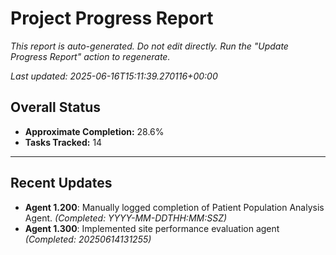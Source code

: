 # Project Progress Report

*This report is auto-generated. Do not edit directly.*
*Run the "Update Progress Report" action to regenerate.*

*Last updated: 2025-06-16T15:11:39.270116+00:00*


## Overall Status

-   **Approximate Completion:** 28.6%
-   **Tasks Tracked:** 14

---

## Recent Updates

- **Agent 1.200**: Manually logged completion of Patient Population Analysis Agent. *(Completed: YYYY-MM-DDTHH:MM:SSZ)*
- **Agent 1.300**: Implemented site performance evaluation agent *(Completed: 20250614131255)*